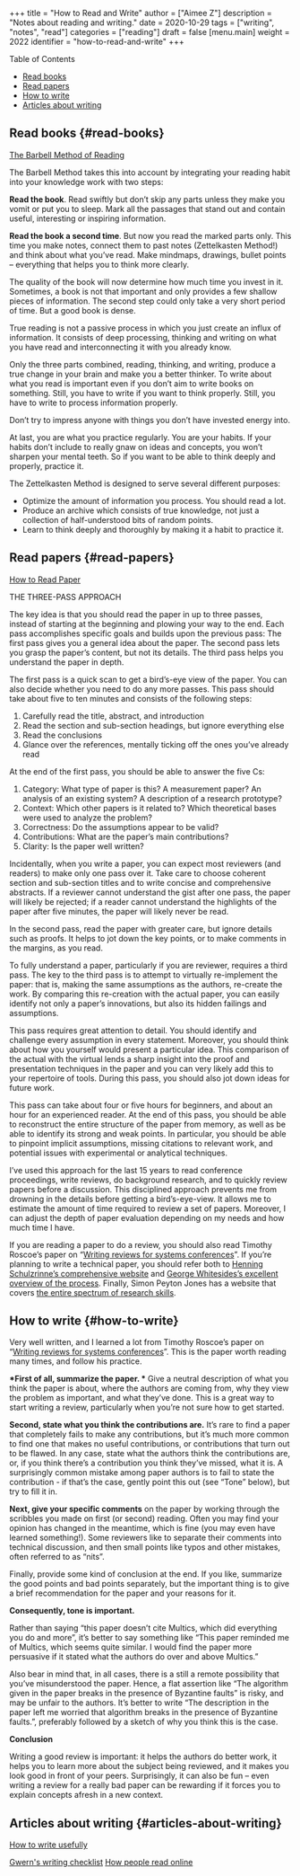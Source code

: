 +++
title = "How to Read and Write"
author = ["Aimee Z"]
description = "Notes about reading and writing."
date = 2020-10-29
tags = ["writing", "notes", "read"]
categories = ["reading"]
draft = false
[menu.main]
  weight = 2022
  identifier = "how-to-read-and-write"
+++

<div class="ox-hugo-toc toc">
<div></div>

<div class="heading">Table of Contents</div>

- [Read books](#read-books)
- [Read papers](#read-papers)
- [How to write](#how-to-write)
- [Articles about writing](#articles-about-writing)

</div>
<!--endtoc-->


## Read books {#read-books}

[
The Barbell Method of Reading](https://zettelkasten.de/posts/barbell-method-reading/)

The Barbell Method takes this into account by integrating
your reading habit into your knowledge work with two steps:

****Read the book****. Read swiftly but don’t skip any parts
unless they make you vomit or put you to sleep.
Mark all the passages that stand out and contain useful,
interesting or inspiring information.

****Read the book a second time****. But now you read
the marked parts only. This time you make notes,
connect them to past notes (Zettelkasten Method!)
and think about what you’ve read.
Make mindmaps, drawings, bullet points –
everything that helps you to think more clearly.

The quality of the book will now determine
how much time you invest in it.
Sometimes, a book is not that important and
only provides a few shallow pieces of information.
The second step could only take
a very short period of time. But a good book is dense.

True reading is not a passive process in which
you just create an influx of information.
It consists of deep processing, thinking and writing on
what you have read and interconnecting it with you already know.

Only the three parts combined, reading, thinking, and writing,
produce a true change in your brain and make you a better thinker.
To write about what you read is important even if
you don’t aim to write books on something.
Still, you have to write if you want to think properly.
Still, you have to write to process information properly.

Don’t try to impress anyone with things you don’t have invested energy into.

At last, you are what you practice regularly.
You are your habits. If your habits don’t include
to really gnaw on ideas and concepts,
you won’t sharpen your mental teeth.
So if you want to be able to think deeply
and properly, practice it.

The Zettelkasten Method is designed to serve several different purposes:

-   Optimize the amount of information you process. You should read a lot.
-   Produce an archive which consists of true knowledge, not just a collection of half-understood bits of random points.
-   Learn to think deeply and thoroughly by making it a habit to practice it.


## Read papers {#read-papers}

[How to Read Paper](https://web.stanford.edu/class/ee384m/Handouts/HowtoReadPaper.pdf)

THE THREE-PASS APPROACH

The key idea is that you should read the paper in up to
three passes, instead of starting at the beginning
and plowing your way to the end. Each pass accomplishes specific
goals and builds upon the previous pass:
The first pass gives you a general idea about the paper.
The second pass lets you grasp the paper’s content, but not its details.
The third pass helps you understand the paper in depth.

The first pass is a quick scan to get a bird’s-eye view of
the paper. You can also decide whether you need to do any
more passes. This pass should take about five to ten minutes
and consists of the following steps:

1.  Carefully read the title, abstract, and introduction
2.  Read the section and sub-section headings, but ignore everything else
3.  Read the conclusions
4.  Glance over the references, mentally ticking off the ones you’ve already read

At the end of the first pass, you should be able to answer the five Cs:

1.  Category: What type of paper is this? A measurement paper? An analysis of an existing system? A description of a research prototype?
2.  Context: Which other papers is it related to? Which theoretical bases were used to analyze the problem?
3.  Correctness: Do the assumptions appear to be valid?
4.  Contributions: What are the paper’s main contributions?
5.  Clarity: Is the paper well written?

Incidentally, when you write a paper, you can expect most
reviewers (and readers) to make only one pass over it. Take
care to choose coherent section and sub-section titles and
to write concise and comprehensive abstracts. If a reviewer
cannot understand the gist after one pass, the paper will
likely be rejected; if a reader cannot understand
the highlights of the paper after five minutes, the paper will likely
never be read.

In the second pass, read the paper with greater care, but
ignore details such as proofs. It helps to jot down the key
points, or to make comments in the margins, as you read.

To fully understand a paper, particularly if you are
reviewer, requires a third pass. The key to the third pass
is to attempt to virtually re-implement the paper: that is,
making the same assumptions as the authors, re-create the
work. By comparing this re-creation with the actual paper,
you can easily identify not only a paper’s innovations, but
also its hidden failings and assumptions.

This pass requires great attention to detail. You should
identify and challenge every assumption in every statement.
Moreover, you should think about how you yourself would
present a particular idea. This comparison of the actual
with the virtual lends a sharp insight into the proof and
presentation techniques in the paper and you can very likely
add this to your repertoire of tools. During this pass, you
should also jot down ideas for future work.

This pass can take about four or five hours for beginners,
and about an hour for an experienced reader. At the end
of this pass, you should be able to reconstruct the entire
structure of the paper from memory, as well as be able to
identify its strong and weak points. In particular, you should
be able to pinpoint implicit assumptions, missing citations
to relevant work, and potential issues with experimental or
analytical techniques.

I’ve used this approach for the last 15 years
to read conference proceedings, write reviews,
do background research,
and to quickly review papers before a discussion.
This disciplined approach prevents me from drowning in the details
before getting a bird’s-eye-view. It allows me to estimate the
amount of time required to review a set of papers.
Moreover, I can adjust the depth of paper evaluation depending
on my needs and how much time I have.

If you are reading a paper to do a review, you should also
read Timothy Roscoe’s paper on “[Writing reviews for systems conferences](http://people.inf.ethz.ch/troscoe/pubs/review-writing.pdf)”.
If you’re planning to write a technical
paper, you should refer both to
[Henning Schulzrinne’s comprehensive website](http://www.cs.columbia.edu/hgs/etc/writingstyle.html)
and [George Whitesides’s excellent overview of the process](http://www.che.iitm.ac.in/misc/dd/writepaper.pdf).
Finally, Simon Peyton Jones has a website
that covers [the entire spectrum of research skills](http://research.microsoft.com/simonpj/Papers/givinga-talk/giving-a-talk.htm).


## How to write {#how-to-write}

Very well written, and I learned a lot from
Timothy Roscoe’s paper on “[Writing reviews for systems conferences](http://people.inf.ethz.ch/troscoe/pubs/review-writing.pdf)”.
This is the paper worth reading many times,
and follow his practice.

**\*First of all, summarize the paper. \***
Give a neutral description of what you think the paper
is about, where the authors are coming from,
why they view the problem as important,
and what they’ve done.
This is a great way to start writing a review,
particularly when you’re not sure how to get started.

****Second, state what you think the contributions are.****
It’s rare to find a paper that completely fails to
make any contributions, but it’s much more common to find one that
makes no useful contributions,
or contributions that turn out to be flawed.
In any case, state what the authors think the contributions are,
or, if you think there’s a contribution
you think they’ve missed, what it is.
A surprisingly common mistake among paper
authors is to fail to state the contribution -
if that’s the case, gently point this out (see
“Tone” below), but try to fill it in.

****Next, give your specific comments**** on the paper
by working through the scribbles you made
on first (or second) reading.
Often you may find your opinion has changed in the meantime,
which is fine (you may even have learned something!).
Some reviewers like to separate their comments
into technical discussion, and then small points like typos
and other mistakes, often referred to as “nits”.

<some good suggestions in between>

Finally, provide some kind of conclusion at the end.
If you like, summarize the good
points and bad points separately,
but the important thing is to give
a brief recommendation for the paper and your reasons for it.

****Consequently, tone is important.****

Rather than saying “this paper doesn’t cite Multics, which did everything you do and
more”, it’s better to say something like “This paper reminded me of Multics, which
seems quite similar. I would find the paper more persuasive if it stated what the authors
do over and above Multics.”

Also bear in mind that, in all cases, there is a still a remote possibility that you’ve
misunderstood the paper. Hence, a flat assertion like “The algorithm given in the paper
breaks in the presence of Byzantine faults” is risky, and may be unfair to the authors.
It’s better to write “The description in the paper left me worried that algorithm breaks
in the presence of Byzantine faults.”, preferably followed by a sketch of why you think
this is the case.

****Conclusion****

Writing a good review is important: it helps the authors do better work, it helps you
to learn more about the subject being reviewed, and it makes you look good in front
of your peers. Surprisingly, it can also be fun – even writing a review for a really bad
paper can be rewarding if it forces you to explain concepts afresh in a new context.


## Articles about writing {#articles-about-writing}

[How to write usefully](http://www.paulgraham.com/useful.html)

[Gwern's writing checklist](https://www.gwern.net/About#writing-checklist)
[
How people read online](https://www.nngroup.com/articles/how-people-read-online/)